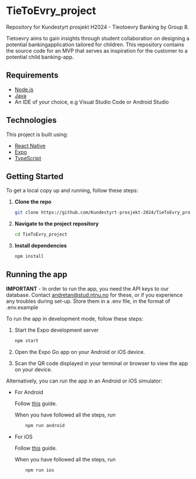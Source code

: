 # TieToEvry_project

Repository for Kundestyrt prosjekt H2024 - Tieotoevry Banking by Group 8.

Tietoevry aims to gain insights through student collaboration on designing a potential bankingapplication
tailored for children. This repository contains the source code for an MVP that serves as inspiration for the
customer to a potential child banking-app.

## Requirements

- [Node.js](https://nodejs.org/en)
- [Java](https://adoptium.net/temurin/releases/)
- An IDE of your choice, e.g Visual Studio Code or Android Studio

## Technologies

This project is built using:

- [React Native](https://reactnative.dev/)
- [Expo](https://expo.dev/)
- [TypeScript](https://www.typescriptlang.org/)

## Getting Started

To get a local copy up and running, follow these steps:

1. **Clone the repo**

   ```bash
   git clone https://github.com/Kundestyrt-prosjekt-2024/TieToEvry_project.git
   ```

2. **Navigate to the project repository**

   ```bash
   cd TieToEvry_project
   ```

3. **Install dependencies**
   ```bash
   npm install
   ```

## Running the app

**IMPORTANT** - In order to run the app, you need the API keys to our database. Contact andretan@stud.ntnu.no for these, or if you experience any troubles during set-up. Store them in a .env file, in the format of .env.example

To run the app in development mode, follow these steps:

1. Start the Expo development server

   ```bash
   npm start
   ```

2. Open the Expo Go app on your Android or iOS device.

3. Scan the QR code displayed in your terminal or browser to view the app on your device.

Alternatively, you can run the app in an Android or iOS simulator:

- For Android

  Follow [this](https://docs.expo.dev/workflow/android-studio-emulator/) guide.

  When you have followed all the steps, run

  ```bash
      npm run android
  ```

- For iOS

  Follow [this](https://docs.expo.dev/workflow/ios-simulator/) guide.

  When you have followed all the steps, run

  ```bash
      npm run ios
  ```
